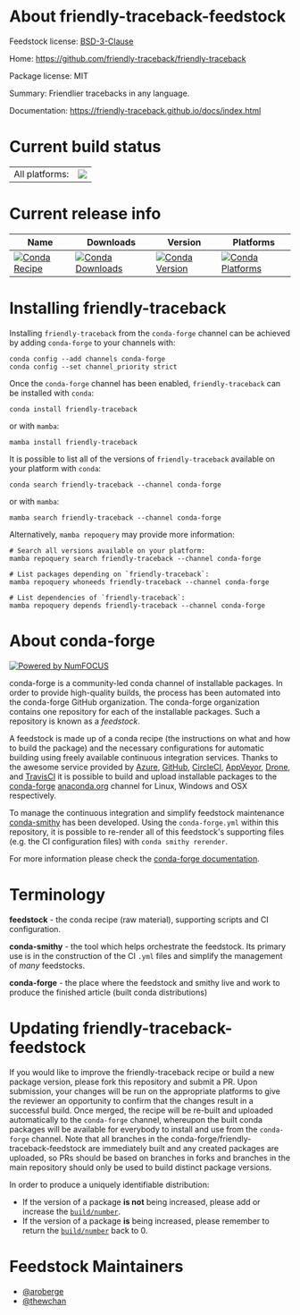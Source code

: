 About friendly-traceback-feedstock
==================================

Feedstock license: [BSD-3-Clause](https://github.com/conda-forge/friendly-traceback-feedstock/blob/main/LICENSE.txt)

Home: https://github.com/friendly-traceback/friendly-traceback

Package license: MIT

Summary: Friendlier tracebacks in any language.

Documentation: https://friendly-traceback.github.io/docs/index.html

Current build status
====================


<table><tr><td>All platforms:</td>
    <td>
      <a href="https://dev.azure.com/conda-forge/feedstock-builds/_build/latest?definitionId=14971&branchName=main">
        <img src="https://dev.azure.com/conda-forge/feedstock-builds/_apis/build/status/friendly-traceback-feedstock?branchName=main">
      </a>
    </td>
  </tr>
</table>

Current release info
====================

| Name | Downloads | Version | Platforms |
| --- | --- | --- | --- |
| [![Conda Recipe](https://img.shields.io/badge/recipe-friendly--traceback-green.svg)](https://anaconda.org/conda-forge/friendly-traceback) | [![Conda Downloads](https://img.shields.io/conda/dn/conda-forge/friendly-traceback.svg)](https://anaconda.org/conda-forge/friendly-traceback) | [![Conda Version](https://img.shields.io/conda/vn/conda-forge/friendly-traceback.svg)](https://anaconda.org/conda-forge/friendly-traceback) | [![Conda Platforms](https://img.shields.io/conda/pn/conda-forge/friendly-traceback.svg)](https://anaconda.org/conda-forge/friendly-traceback) |

Installing friendly-traceback
=============================

Installing `friendly-traceback` from the `conda-forge` channel can be achieved by adding `conda-forge` to your channels with:

```
conda config --add channels conda-forge
conda config --set channel_priority strict
```

Once the `conda-forge` channel has been enabled, `friendly-traceback` can be installed with `conda`:

```
conda install friendly-traceback
```

or with `mamba`:

```
mamba install friendly-traceback
```

It is possible to list all of the versions of `friendly-traceback` available on your platform with `conda`:

```
conda search friendly-traceback --channel conda-forge
```

or with `mamba`:

```
mamba search friendly-traceback --channel conda-forge
```

Alternatively, `mamba repoquery` may provide more information:

```
# Search all versions available on your platform:
mamba repoquery search friendly-traceback --channel conda-forge

# List packages depending on `friendly-traceback`:
mamba repoquery whoneeds friendly-traceback --channel conda-forge

# List dependencies of `friendly-traceback`:
mamba repoquery depends friendly-traceback --channel conda-forge
```


About conda-forge
=================

[![Powered by
NumFOCUS](https://img.shields.io/badge/powered%20by-NumFOCUS-orange.svg?style=flat&colorA=E1523D&colorB=007D8A)](https://numfocus.org)

conda-forge is a community-led conda channel of installable packages.
In order to provide high-quality builds, the process has been automated into the
conda-forge GitHub organization. The conda-forge organization contains one repository
for each of the installable packages. Such a repository is known as a *feedstock*.

A feedstock is made up of a conda recipe (the instructions on what and how to build
the package) and the necessary configurations for automatic building using freely
available continuous integration services. Thanks to the awesome service provided by
[Azure](https://azure.microsoft.com/en-us/services/devops/), [GitHub](https://github.com/),
[CircleCI](https://circleci.com/), [AppVeyor](https://www.appveyor.com/),
[Drone](https://cloud.drone.io/welcome), and [TravisCI](https://travis-ci.com/)
it is possible to build and upload installable packages to the
[conda-forge](https://anaconda.org/conda-forge) [anaconda.org](https://anaconda.org/)
channel for Linux, Windows and OSX respectively.

To manage the continuous integration and simplify feedstock maintenance
[conda-smithy](https://github.com/conda-forge/conda-smithy) has been developed.
Using the ``conda-forge.yml`` within this repository, it is possible to re-render all of
this feedstock's supporting files (e.g. the CI configuration files) with ``conda smithy rerender``.

For more information please check the [conda-forge documentation](https://conda-forge.org/docs/).

Terminology
===========

**feedstock** - the conda recipe (raw material), supporting scripts and CI configuration.

**conda-smithy** - the tool which helps orchestrate the feedstock.
                   Its primary use is in the construction of the CI ``.yml`` files
                   and simplify the management of *many* feedstocks.

**conda-forge** - the place where the feedstock and smithy live and work to
                  produce the finished article (built conda distributions)


Updating friendly-traceback-feedstock
=====================================

If you would like to improve the friendly-traceback recipe or build a new
package version, please fork this repository and submit a PR. Upon submission,
your changes will be run on the appropriate platforms to give the reviewer an
opportunity to confirm that the changes result in a successful build. Once
merged, the recipe will be re-built and uploaded automatically to the
`conda-forge` channel, whereupon the built conda packages will be available for
everybody to install and use from the `conda-forge` channel.
Note that all branches in the conda-forge/friendly-traceback-feedstock are
immediately built and any created packages are uploaded, so PRs should be based
on branches in forks and branches in the main repository should only be used to
build distinct package versions.

In order to produce a uniquely identifiable distribution:
 * If the version of a package **is not** being increased, please add or increase
   the [``build/number``](https://docs.conda.io/projects/conda-build/en/latest/resources/define-metadata.html#build-number-and-string).
 * If the version of a package **is** being increased, please remember to return
   the [``build/number``](https://docs.conda.io/projects/conda-build/en/latest/resources/define-metadata.html#build-number-and-string)
   back to 0.

Feedstock Maintainers
=====================

* [@aroberge](https://github.com/aroberge/)
* [@thewchan](https://github.com/thewchan/)

